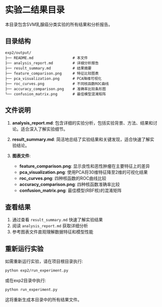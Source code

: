 # 实验二结果目录

本目录包含SVM乳腺癌分类实验的所有结果和分析报告。

## 目录结构

```
exp2/output/
├── README.md                  # 本文件
├── analysis_report.md         # 详细分析报告
├── result_summary.md          # 结果摘要
├── feature_comparison.png     # 特征比较图表
├── pca_visualization.png      # PCA降维可视化
├── roc_curves.png             # 不同核函数ROC曲线
├── accuracy_comparison.png    # 准确率比较条形图
└── confusion_matrix.png       # 最佳模型混淆矩阵
```

## 文件说明

1. **analysis_report.md**: 包含详细的实验分析，包括实验背景、方法、结果和讨论。适合深入了解实验细节。

2. **result_summary.md**: 简洁地总结了实验结果和关键发现，适合快速了解实验结论。

3. **图表文件**:
   - **feature_comparison.png**: 显示良性和恶性肿瘤在主要特征上的差异
   - **pca_visualization.png**: 使用PCA将30维特征降至2维的可视化结果
   - **roc_curves.png**: 四种核函数的ROC曲线比较
   - **accuracy_comparison.png**: 四种核函数准确率比较
   - **confusion_matrix.png**: 最佳模型(RBF核)的混淆矩阵

## 查看结果

1. 通过查看 `result_summary.md` 快速了解实验结果
2. 阅读 `analysis_report.md` 获取详细分析
3. 参考图表文件直观理解数据特征和模型性能

## 重新运行实验

如需重新运行实验，请在项目根目录执行:

```bash
python exp2/run_experiment.py
```

或在exp2目录中执行:

```bash
python run_experiment.py
```

这将重新生成本目录中的所有结果文件。 